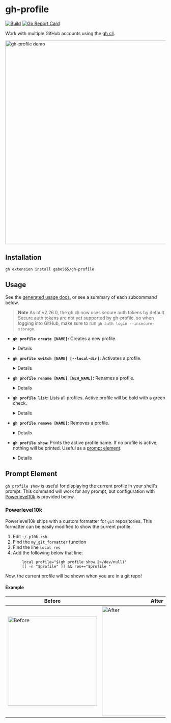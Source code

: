 # gh-profile

[![Build](https://github.com/gabe565/gh-profile/actions/workflows/build.yml/badge.svg)](https://github.com/gabe565/gh-profile/actions/workflows/build.yml)
[![Go Report Card](https://goreportcard.com/badge/github.com/gabe565/gh-profile?v=1)](https://goreportcard.com/report/github.com/gabe565/gh-profile)

Work with multiple GitHub accounts using the [gh cli](https://cli.github.com/).

<img alt="gh-profile demo" src="../demo/demo.gif" width="640">

## Installation

```shell
gh extension install gabe565/gh-profile
```

## Usage

See the [generated usage docs](./docs/gh-profile.md), or see a summary of each
subcommand below.

> **Note**
> As of v2.26.0, the gh cli now uses secure auth tokens by default.
> Secure auth tokens are not yet supported by gh-profile, so when logging into GitHub, make sure to run `gh auth login --insecure-storage`.

- **`gh profile create [NAME]`:** Creates a new profile.
  <details>
    <summary>Details</summary>

  **Params:**
  - `NAME` is optional. If not set, command will run interactively.

  **Example:**
  ```shell
  $ gh profile create example
  ✨ Creating profile: example
  🔧 Activating global profile: example
  ```
  </details>
- **`gh profile switch [NAME] [--local-dir]`:** Activates a profile.
  <details>
    <summary>Details</summary>

  **Params:**
  - `NAME` is optional. If not set, command will run interactively.
    - If set to `-`, gh-profile will switch back to the previous profile.
  - `--local-dir`/`-l` activates the profile only for the current directory.
    - For this to work, you must install a per-directory env tool like [direnv](https://direnv.net).

  **Example:**
  ```shell
  $ gh profile switch example
  🔧 Activating global profile: example
  ```
  </details>
- **`gh profile rename [NAME] [NEW_NAME]`:** Renames a profile.
  <details>
    <summary>Details</summary>

  **Params:**
  - `NAME` and `NEW_NAME` are optional. If not set, command will run interactively.

  **Example:**
  ```shell
  $ gh profile rename example example2
  🚚 Renaming profile: example to example2
  🔧 Activating global profile: example2
  ```
  </details>
- **`gh profile list`:** Lists all profiles. Active profile will be bold with a green check.
  <details>
    <summary>Details</summary>

  **Example:**
  ```shell
  $ gh profile list
  ✓ example
    gabe565
  ```
  </details>
- **`gh profile remove [NAME]`:** Removes a profile.
  <details>
    <summary>Details</summary>

  **Params:**
  - `NAME` is optional. If not set, command will run interactively.

  **Example:**
  ```shell
  $ gh profile remove example2
  🔥 Removing profile: example2
  ```
  </details>

- **`gh profile show`:** Prints the active profile name. If no profile is active, nothing will be printed. Useful as a [prompt element](#prompt-element).
  <details>
    <summary>Details</summary>

  **Example**:
  ```shell
  $ gh profile show
  example
  ```
  </details>

## Prompt Element

`gh profile show` is useful for displaying the current profile in your
shell's prompt. This command will work for any prompt, but configuration
with [Powerlevel10k](https://github.com/romkatv/powerlevel10k) is provided
below.

### Powerlevel10k

Powerlevel10k ships with a custom formatter for `git` repositories. This
formatter can be easily modified to show the current profile.

1. Edit `~/.p10k.zsh`.
2. Find the `my_git_formatter` function
3. Find the line `local res`
4. Add the following below that line:
    ```shell
        local profile="$(gh profile show 2>/dev/null)"
        [[ -n "$profile" ]] && res+="$profile "
    ```

Now, the current profile will be shown when you are in a git repo!

#### Example

| Before | After |
|--------|-------|
| <img width="280" alt="Before" src="https://user-images.githubusercontent.com/114527278/199317857-876031b4-ac6f-45e5-84c5-304eadcbf5e6.png"> | <img width="345" alt="After" src="https://user-images.githubusercontent.com/114527278/199317888-7901518a-2a9c-40f8-8416-5c95cb62d60a.png"> |
